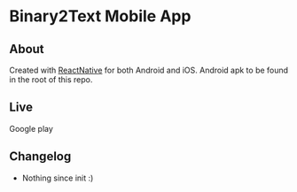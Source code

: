 # Binary2Text Mobile App

## About
Created with [ReactNative](https://facebook.github.io/react-native/) for both Android and iOS. Android apk to be found in the root of this repo.

## Live

Google play

## Changelog

* Nothing since init :)